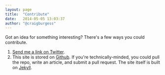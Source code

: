 ```yaml
---
layout: page
title:  "Contribute"
date:   2014-05-05 13:03:37
author: "@craigburgess"
---
```

Got an idea for something interesting? There's a few ways you could contribute.

1. [Send me a link on Twitter][3].
2. This site is stored on [Github][1]. If you're technically-minded, you could pull the repo, write an article, and submit a pull request. The site itself is built on [Jekyll][2].

[1]: https://github.com/philosophaster/philosophaster.github.io
[2]: http://jekyllrb.com/
[3]: http://twitter.com/craigburgess